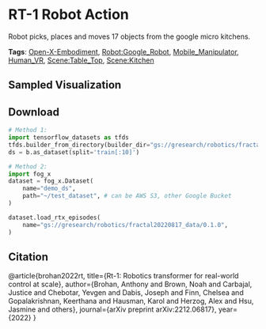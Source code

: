 # RT-1 Robot Action

Robot picks, places and moves 17 objects from the google micro kitchens.

**Tags**: [Open-X-Embodiment](oed-playground/tree/master/pages/tags/Open-X-Embodiment.md), [Robot:Google_Robot](oed-playground/tree/master/pages/tags/Robot:Google_Robot.md), [Mobile_Manipulator](oed-playground/tree/master/pages/tags/Mobile_Manipulator.md), [Human_VR](oed-playground/tree/master/pages/tags/Human_VR.md), [Scene:Table_Top](oed-playground/tree/master/pages/tags/Scene:Table_Top.md), [Scene:Kitchen](oed-playground/tree/master/pages/tags/Scene:Kitchen.md)

## Sampled Visualization



## Download


```python
# Method 1: 
import tensorflow_datasets as tfds
tfds.builder_from_directory(builder_dir="gs://gresearch/robotics/fractal20220817_data/0.1.0")
ds = b.as_dataset(split='train[:10]')

# Method 2:
import fog_x
dataset = fog_x.Dataset(
    name="demo_ds",
    path="~/test_dataset", # can be AWS S3, other Google Bucket
)  

dataset.load_rtx_episodes(
    name="gs://gresearch/robotics/fractal20220817_data/0.1.0",
)
```


## Citation

@article{brohan2022rt,
  title={Rt-1: Robotics transformer for real-world control at scale},
  author={Brohan, Anthony and Brown, Noah and Carbajal, Justice and Chebotar, Yevgen and Dabis, Joseph and Finn, Chelsea and Gopalakrishnan, Keerthana and Hausman, Karol and Herzog, Alex and Hsu, Jasmine and others},
  journal={arXiv preprint arXiv:2212.06817},
  year={2022}
}
